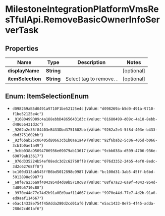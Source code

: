# MilestoneIntegrationPlatformVmsResTfulApi.RemoveBasicOwnerInfoServerTask

## Properties
Name | Type | Description | Notes
------------ | ------------- | ------------- | -------------
**displayName** | **String** |  | [optional] 
**itemSelection** | **String** | Select tag to remove. . | [optional] 

<a name="ItemSelectionEnum"></a>
## Enum: ItemSelectionEnum

* `d098269aB5d0491a9710F1be52125e4c` (value: `"d098269a-b5d0-491a-9710-f1be52125e4c"`)
* `_01680499D09c4a188ebbD48656431d3c` (value: `"01680499-d09c-4a18-8ebb-d48656431d3c"`)
* `_9262a2e35f84403eB433Dbd3751602bb` (value: `"9262a2e3-5f84-403e-b433-dbd3751602bb"`)
* `_92f6bab25c06405dB0663cb1b0ae1a49` (value: `"92f6bab2-5c06-405d-b066-3cb1b0ae1a49"`)
* `_9cbb038aD5094706936e69079ab13617` (value: `"9cbb038a-d509-4706-936e-69079ab13617"`)
* `_076d335224b54ef08edc3d2c62768ff8` (value: `"076d3352-24b5-4ef0-8edc-3d2c62768ff8"`)
* `bc100d313ab545ffB6bd5012898e9987` (value: `"bc100d31-3ab5-45ff-b6bd-5012898e9987"`)
* `_68fe7a236a9f4043954d4d09b5710c88` (value: `"68fe7a23-6a9f-4043-954d-4d09b5710c88"`)
* `_9970e44d77e74d2b91a0Ed9aaf114667` (value: `"9970e44d-77e7-4d2b-91a0-ed9aaf114667"`)
* `e5ac14338e754f45Adda280d2cd01af6` (value: `"e5ac1433-8e75-4f45-adda-280d2cd01af6"`)


